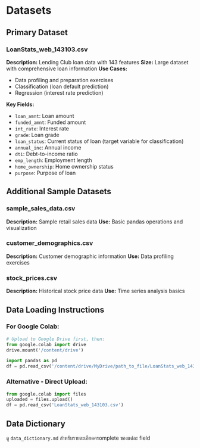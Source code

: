 # Datasets

## Primary Dataset
### LoanStats_web_143103.csv
**Description:** Lending Club loan data with 143 features
**Size:** Large dataset with comprehensive loan information
**Use Cases:** 
- Data profiling and preparation exercises
- Classification (loan default prediction)
- Regression (interest rate prediction)

**Key Fields:**
- `loan_amnt`: Loan amount
- `funded_amnt`: Funded amount
- `int_rate`: Interest rate
- `grade`: Loan grade
- `loan_status`: Current status of loan (target variable for classification)
- `annual_inc`: Annual income
- `dti`: Debt-to-income ratio
- `emp_length`: Employment length
- `home_ownership`: Home ownership status
- `purpose`: Purpose of loan

## Additional Sample Datasets
### sample_sales_data.csv
**Description:** Sample retail sales data
**Use:** Basic pandas operations and visualization

### customer_demographics.csv
**Description:** Customer demographic information
**Use:** Data profiling exercises

### stock_prices.csv
**Description:** Historical stock price data
**Use:** Time series analysis basics

## Data Loading Instructions

### For Google Colab:
```python
# Upload to Google Drive first, then:
from google.colab import drive
drive.mount('/content/drive')

import pandas as pd
df = pd.read_csv('/content/drive/MyDrive/path_to_file/LoanStats_web_143103.csv')
```

### Alternative - Direct Upload:
```python
from google.colab import files
uploaded = files.upload()
df = pd.read_csv('LoanStats_web_143103.csv')
```

## Data Dictionary
ดู `data_dictionary.md` สำหรับรายละเอียดครomplete ของแต่ละ field
